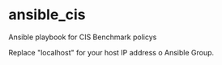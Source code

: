 # ansible_cis
Ansible playbook for CIS Benchmark policys

Replace "localhost" for your host IP address o Ansible Group.
